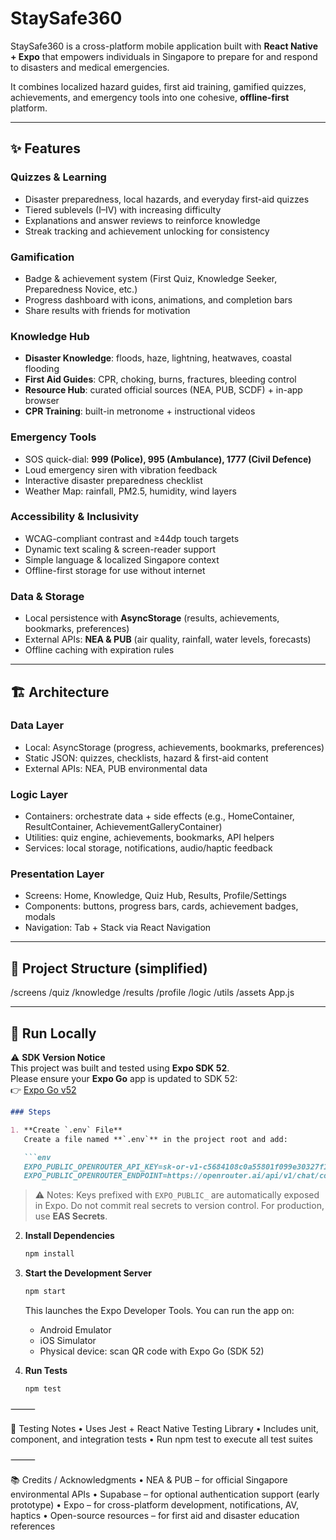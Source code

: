 # StaySafe360

StaySafe360 is a cross-platform mobile application built with **React Native + Expo** that empowers individuals in Singapore to prepare for and respond to disasters and medical emergencies.

It combines localized hazard guides, first aid training, gamified quizzes, achievements, and emergency tools into one cohesive, **offline-first** platform.

---

## ✨ Features

### Quizzes & Learning
- Disaster preparedness, local hazards, and everyday first-aid quizzes  
- Tiered sublevels (I–IV) with increasing difficulty  
- Explanations and answer reviews to reinforce knowledge  
- Streak tracking and achievement unlocking for consistency  

### Gamification
- Badge & achievement system (First Quiz, Knowledge Seeker, Preparedness Novice, etc.)  
- Progress dashboard with icons, animations, and completion bars  
- Share results with friends for motivation  

### Knowledge Hub
- **Disaster Knowledge**: floods, haze, lightning, heatwaves, coastal flooding  
- **First Aid Guides**: CPR, choking, burns, fractures, bleeding control  
- **Resource Hub**: curated official sources (NEA, PUB, SCDF) + in-app browser  
- **CPR Training**: built-in metronome + instructional videos  

### Emergency Tools
- SOS quick-dial: **999 (Police), 995 (Ambulance), 1777 (Civil Defence)**  
- Loud emergency siren with vibration feedback  
- Interactive disaster preparedness checklist  
- Weather Map: rainfall, PM2.5, humidity, wind layers  

### Accessibility & Inclusivity
- WCAG-compliant contrast and ≥44dp touch targets  
- Dynamic text scaling & screen-reader support  
- Simple language & localized Singapore context  
- Offline-first storage for use without internet  

### Data & Storage
- Local persistence with **AsyncStorage** (results, achievements, bookmarks, preferences)  
- External APIs: **NEA & PUB** (air quality, rainfall, water levels, forecasts)  
- Offline caching with expiration rules  

---

## 🏗 Architecture

### Data Layer
- Local: AsyncStorage (progress, achievements, bookmarks, preferences)  
- Static JSON: quizzes, checklists, hazard & first-aid content  
- External APIs: NEA, PUB environmental data  

### Logic Layer
- Containers: orchestrate data + side effects (e.g., HomeContainer, ResultContainer, AchievementGalleryContainer)  
- Utilities: quiz engine, achievements, bookmarks, API helpers  
- Services: local storage, notifications, audio/haptic feedback  

### Presentation Layer
- Screens: Home, Knowledge, Quiz Hub, Results, Profile/Settings  
- Components: buttons, progress bars, cards, achievement badges, modals  
- Navigation: Tab + Stack via React Navigation  

---

## 📂 Project Structure (simplified)

/screens
/quiz
/knowledge
/results
/profile
/logic
/utils
/assets
App.js

---

## 🚀 Run Locally

⚠️ **SDK Version Notice**  
This project was built and tested using **Expo SDK 52**.  
Please ensure your **Expo Go** app is updated to SDK 52:  
👉 [Expo Go v52](https://expo.dev/go?sdkVersion=52&platform=android)

````markdown
### Steps

1. **Create `.env` File**
   Create a file named **`.env`** in the project root and add:

   ```env
   EXPO_PUBLIC_OPENROUTER_API_KEY=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
   EXPO_PUBLIC_OPENROUTER_ENDPOINT=https://openrouter.ai/api/v1/chat/completions
````

> ⚠️ Notes: Keys prefixed with `EXPO_PUBLIC_` are automatically exposed in Expo.
> Do not commit real secrets to version control. For production, use **EAS Secrets**.

2. **Install Dependencies**

   ```bash
   npm install
   ```

3. **Start the Development Server**

   ```bash
   npm start
   ```

   This launches the Expo Developer Tools. You can run the app on:

   * Android Emulator
   * iOS Simulator
   * Physical device: scan QR code with Expo Go (SDK 52)

4. **Run Tests**

   ```bash
   npm test
   ```

⸻

🧪 Testing Notes
	•	Uses Jest + React Native Testing Library
	•	Includes unit, component, and integration tests
	•	Run npm test to execute all test suites

⸻

📚 Credits / Acknowledgments
	•	NEA & PUB – for official Singapore environmental APIs
	•	Supabase – for optional authentication support (early prototype)
	•	Expo – for cross-platform development, notifications, AV, haptics
	•	Open-source resources – for first aid and disaster education references
